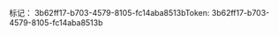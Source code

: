 <span data-ttu-id="4841e-101">标记： 3b62ff17-b703-4579-8105-fc14aba8513b</span><span class="sxs-lookup"><span data-stu-id="4841e-101">Token: 3b62ff17-b703-4579-8105-fc14aba8513b</span></span>